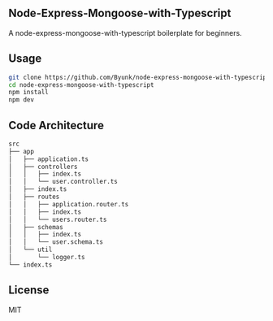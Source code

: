 ## Node-Express-Mongoose-with-Typescript

A node-express-mongoose-with-typescript boilerplate for beginners.

## Usage

```sh
git clone https://github.com/Byunk/node-express-mongoose-with-typescript.git
cd node-express-mongoose-with-typescript
npm install
npm dev
```

## Code Architecture

```sh
src
├── app
│   ├── application.ts
│   ├── controllers
│   │   ├── index.ts
│   │   └── user.controller.ts
│   ├── index.ts
│   ├── routes
│   │   ├── application.router.ts
│   │   ├── index.ts
│   │   └── users.router.ts
│   ├── schemas
│   │   ├── index.ts
│   │   └── user.schema.ts
│   └── util
│       └── logger.ts
└── index.ts
```

## License

MIT

